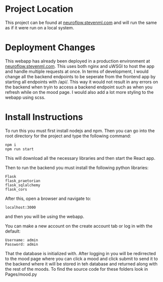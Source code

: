 # Project Location
This project can be found at [neuroflow.stevenml.com](neuroflow.stevenml.com) and will run the same as if it were run on a local system.

# Deployment Changes
This webapp has already been deployed in a production environment at [neuroflow.stevenml.com](neuroflow.stevenml.com). This uses both nginx and uWSGI to host the app and handle multiple requests at once. In terms of development, I would change all the backend endpoints to be seperate from the frontend app by starting all endpoints with /api/. This way it would not result in any errors on the backend when tryin to access a backend endpoint such as when you refresh while on the mood page. I would also add a lot more styling to the webapp using scss.

# Install Instructions
To run this you must first install nodejs and npm. Then you can go into the root directory for the project and type the following command:
```
npm i
npm run start
```
This will download all the necessary libraries and then start the React app.

Then to run the backend you must install the following python libraries:
```
Flask
flask_praetorian
flask_sqlalchemy
flask_cors
```
After this, open a browser and navigate to:
```
localhost:3000
```
and then you will be using the webapp.

You can make a new account on the create account tab or log in with the default:
```
Username: admin
Password: admin
```
That the database is initialized with. After logging in you will be redirrected to the mood page where you can click a mood and click submit to send it to the backend where it will be stored in teh database and returned along with the rest of the moods. To find the source code for these folders look in Pages/mood.py